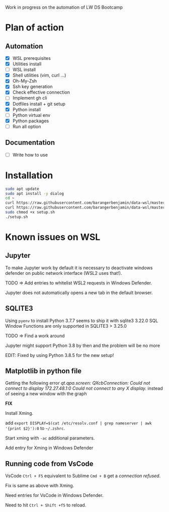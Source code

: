 Work in progress on the automation of LW DS Bootcamp

# Plan of action

## Automation

- [x] WSL prerequisites
- [x]  Utilities install
- [ ] WSL install
- [x] Shell utilities (vim, curl ...)
- [x] Oh-My-Zsh
- [x] Ssh key generation
- [x] Check effective connection
- [ ] Implement gh cli
- [x] Dotfiles install + git setup
- [x] Python install
- [ ] Python virtual env
- [x] Python packages
- [ ] Run all option
## Documentation
- [ ] Write how to use

# Installation

```bash
sudo apt update
sudo apt install -y dialog
cd ~
curl https://raw.githubusercontent.com/barangerbenjamin/data-wsl/master/setup.sh > setup.sh
curl https://raw.githubusercontent.com/barangerbenjamin/data-wsl/master/dialogrc > .dialogrc
sudo chmod +x setup.sh
./setup.sh
```

# Known issues on WSL

## Jupyter

To make Jupyter work by default it is necessary to deactivate windows defender on public network interface (WSL2 uses that!).

TODO => Add entries to whitelist WSL2 requests in Windows Defender.

Jupyter does not automatically opens a new tab in the default browser.

## SQLITE3

Using `pyenv` to install Python 3.7.7 seems to ship it with sqlite3 3.22.0
SQL Window Functions are only supported in SQLITE3 > 3.25.0

TODO => Find a work around

Jupyter might support Python 3.8 by then and the problem will be no more

EDIT: Fixed by using Python 3.8.5 for the new setup!

## Matplotlib in python file

Getting the following error *qt.qpa.screen: QXcbConnection: Could not connect to display 172.27.48.1:0
Could not connect to any X display.* instead of seeing a new window with the graph

**FIX**

Install Xming.

add `export DISPLAY=$(cat /etc/resolv.conf | grep nameserver | awk '{print $2}'):0` to `~/.zshrc`.

Start xming with `-ac` additional parameters.

Add entry for Xming in Windows Defender

## Running code from VsCode

VsCode `Ctrl + F5` equivalent to Sublime `Cmd + B` get a *connection refused*.

Fix is same as above with Xming.

Need entries for VsCode in Windows Defender.

Need to hit `Ctrl + Shift +f5` to reload.
